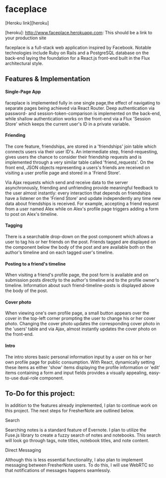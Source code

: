 # faceplace

[Heroku link][heroku]

[heroku]: http://www.faceplace.herokuapp.com: This should be a link to your production site

faceplace is a full-stack web application inspired by Facebook. Notable technologies include Ruby on Rails and a PostgreSQL database on the back-end laying the foundation for a React.js front-end built in the Flux architectural style.

## Features & Implementation

#### Single-Page App

faceplace is implemented fully in one single page,the effect of navigating to separate pages being achieved via React Router. Deep authentication via password- and session-token-comparison is implemented on the back-end, while shallow authentication works on the front-end via a Flux 'Session Store' which keeps the current user's ID in a private variable.

#### Friending

The core feature, friendships, are stored in a 'friendships' join table which connects users via their user ID's. An intermediate step, friend-requesting, gives users the chance to consider their friendship requests and is implemented through a very similar table called 'friend_requests'. On the front end, JSON objects representing a users's friends are received on visiting a user profile page and stored in a 'Friend Store'.

Via Ajax requests which send and receive data to the server asynchronously, friending and unfriending provide meaningful feedback to the user almost instantly: every interaction that depends on friendships have a listener on the 'Friend Store' and update independently any time new data about friendships is received. For example, accepting a friend request from a user named Alex while on Alex's profile page triggers adding a form to post on Alex's timeline.

#### Tagging

There is a searchable drop-down on the post component which allows a user to tag his or her friends on the post. Friends tagged are displayed on the component below the body of the post and are available both on the author's timeline and on each tagged user's timeline.

#### Posting to a friend's timeline

When visiting a friend's profile page, the post form is available and on submission posts directly to the author's timeline and to the profile owner's timeline. Information about such friend-timeline-posts is displayed above the body of the post.

#### Cover photo

When viewing one's own profile page, a small button appears over the cover in the top-left corner prompting the user to change his or her cover photo. Changing the cover photo updates the corresponding cover photo in the 'users' table and via Ajax, almost instantly updates the cover photo on the front-end.

#### Intro

The intro stores basic personal information input by a user on his or her own profile page for public consumption. With React, dynamically setting these items as either 'show' items displaying the profile information or 'edit' items containing a form and input fields provides a visually appealing, easy-to-use dual-role component.

## To-Do for this project:

In addition to the features already implemented, I plan to continue work on this project. The next steps for FresherNote are outlined below.

Search

Searching notes is a standard feature of Evernote. I plan to utilize the Fuse.js library to create a fuzzy search of notes and notebooks. This search will look go through tags, note titles, notebook titles, and note content.

Direct Messaging

Although this is less essential functionality, I also plan to implement messaging between FresherNote users. To do this, I will use WebRTC so that notifications of messages happens seamlessly.
